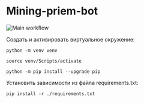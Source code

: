 # Mining-priem-bot

![Main workflow](https://github.com/Hangman91/Mining-priem-bot/actions/workflows/main.yml/badge.svg)


Cоздать и активировать виртуальное окружение:

```
python -m venv venv
```

```
source venv/Scripts/activate
```

```
python -m pip install --upgrade pip
```

Установить зависимости из файла requirements.txt:

```
pip install -r ./requirements.txt
```